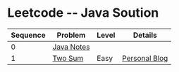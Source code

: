 # Leetcode -- Java Soution
Sequence  | Problem | Level | Details
------------- | ------------- | ------------- | -------------
0  | [Java Notes](00_Summary)  | 
1  | [Two Sum](1_twoSum.java)  | Easy  | [Personal Blog](http://xiaoyaoworm.com/blog/2015/04/14/%E6%96%B0leetcode-hashtable-2-two-sum/)  | 


